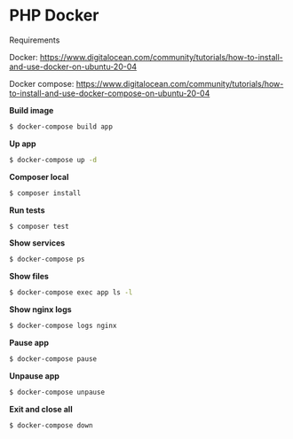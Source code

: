 # PHP Docker

Requirements

Docker: https://www.digitalocean.com/community/tutorials/how-to-install-and-use-docker-on-ubuntu-20-04

Docker compose: https://www.digitalocean.com/community/tutorials/how-to-install-and-use-docker-compose-on-ubuntu-20-04

**Build image**

```sh
$ docker-compose build app
```

**Up app**

```sh
$ docker-compose up -d
```

**Composer local**

```sh
$ composer install
```

**Run tests**

```sh
$ composer test
```

**Show services**

```sh
$ docker-compose ps
```

**Show files**

```sh
$ docker-compose exec app ls -l
```

**Show nginx logs**

```sh
$ docker-compose logs nginx
```

**Pause app**

```sh
$ docker-compose pause
```

**Unpause app**

```sh
$ docker-compose unpause
```

**Exit and close all**

```sh
$ docker-compose down
```
